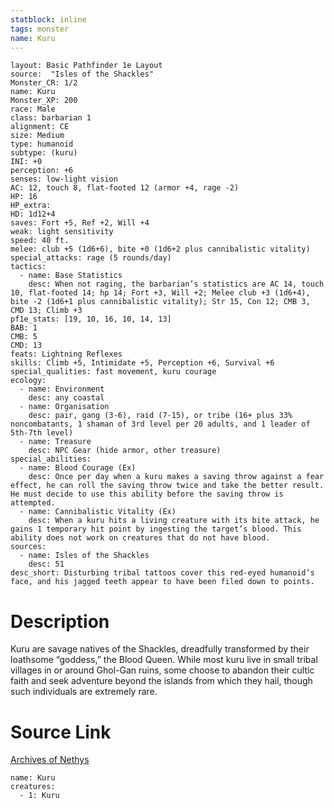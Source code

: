```yaml
---
statblock: inline
tags: monster
name: Kuru
---
```

```statblock
layout: Basic Pathfinder 1e Layout
source:  "Isles of the Shackles"
Monster_CR: 1/2
name: Kuru
Monster_XP: 200
race: Male
class: barbarian 1
alignment: CE
size: Medium
type: humanoid
subtype: (kuru)
INI: +0
perception: +6
senses: low-light vision
AC: 12, touch 8, flat-footed 12 (armor +4, rage -2)
HP: 16
HP_extra: 
HD: 1d12+4
saves: Fort +5, Ref +2, Will +4
weak: light sensitivity
speed: 40 ft.
melee: club +5 (1d6+6), bite +0 (1d6+2 plus cannibalistic vitality)
special_attacks: rage (5 rounds/day)
tactics:
  - name: Base Statistics
    desc: When not raging, the barbarian’s statistics are AC 14, touch 10, flat-footed 14; hp 14; Fort +3, Will +2; Melee club +3 (1d6+4), bite -2 (1d6+1 plus cannibalistic vitality); Str 15, Con 12; CMB 3, CMD 13; Climb +3
pf1e_stats: [19, 10, 16, 10, 14, 13]
BAB: 1
CMB: 5
CMD: 13
feats: Lightning Reflexes
skills: Climb +5, Intimidate +5, Perception +6, Survival +6
special_qualities: fast movement, kuru courage
ecology:
  - name: Environment
    desc: any coastal
  - name: Organisation
    desc: pair, gang (3-6), raid (7-15), or tribe (16+ plus 33% noncombatants, 1 shaman of 3rd level per 20 adults, and 1 leader of 5th-7th level)
  - name: Treasure
    desc: NPC Gear (hide armor, other treasure)
special_abilities:
  - name: Blood Courage (Ex)
    desc: Once per day when a kuru makes a saving throw against a fear effect, he can roll the saving throw twice and take the better result. He must decide to use this ability before the saving throw is attempted.
  - name: Cannibalistic Vitality (Ex)
    desc: When a kuru hits a living creature with its bite attack, he gains 1 temporary hit point by ingesting the target’s blood. This ability does not work on creatures that do not have blood.
sources:
  - name: Isles of the Shackles
    desc: 51
desc_short: Disturbing tribal tattoos cover this red-eyed humanoid’s face, and his jagged teeth appear to have been filed down to points.
```
# Description
Kuru are savage natives of the Shackles, dreadfully transformed by their loathsome “goddess,” the Blood Queen. While most kuru live in small tribal villages in or around Ghol-Gan ruins, some choose to abandon their cultic faith and seek adventure beyond the islands from which they hail, though such individuals are extremely rare.
# Source Link
[Archives of Nethys](https://aonprd.com/MonsterDisplay.aspx?ItemName=Kuru)
```encounter-table
name: Kuru
creatures:
  - 1: Kuru
```
